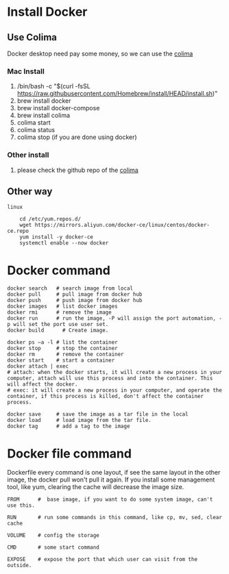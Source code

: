 # Install Docker

## Use Colima
Docker desktop need pay some money, so we can use the [colima](https://github.com/abiosoft/colima)

### Mac Install

1. /bin/bash -c "$(curl -fsSL https://raw.githubusercontent.com/Homebrew/install/HEAD/install.sh)"
2. brew install docker
4. brew install docker-compose
5. brew install colima
6. colima start
7. colima status 
8. colima stop (if you are done using docker) 

### Other install

1. please check the github repo of the [colima](https://github.com/abiosoft/colima)

## Other way
    linux

        cd /etc/yum.repos.d/
        wget https://mirrors.aliyun.com/docker-ce/linux/centos/docker-ce.repo
        yum install -y docker-ce
        systemctl enable --now docker


# Docker command

    docker search   # search image from local
    docker pull     # pull image from docker hub 
    docker push     # push image from docker hub 
    docker images   # list docker images 
    docker rmi      # remove the image
    docker run      # run the image, -P will assign the port automation, -p will set the port use user set.
    docker build      # Create image.

    docker ps –a -l # list the container
    docker stop     # stop the container
    docker rm       # remove the container
    docker start    # start a container
    docker attach | exec 
    # attach: when the docker starts, it will create a new process in your computer, attach will use this process and into the container. This will affect the docker.
    # exec: it will create a new process in your computer, and operate the container, if this process is killed, don't affect the container process. 

    docker save     # save the image as a tar file in the local
    docker load     # load image from the tar file. 
    docker tag      # add a tag to the image

# Docker file command

Dockerfile every command is one layout, if see the same layout in the other image, the docker pull won't pull it again. If you install some management tool, like yum, clearing the cache will decrease the image size.

    FROM      #  base image, if you want to do some system image, can't use this.

    RUN       # run some commands in this command, like cp, mv, sed, clear cache
    
    VOLUME    # config the storage

    CMD       # some start command

    EXPOSE    # expose the port that which user can visit from the outside. 